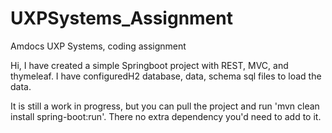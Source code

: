 # UXPSystems_Assignment
Amdocs UXP Systems, coding assignment

Hi, I have created a simple Springboot project with REST, MVC, and thymeleaf. 
I have configuredH2 database, data, schema sql files to load the data. 

It is still a work in progress, but you can pull the project and run 'mvn clean install spring-boot:run'.
There no extra dependency you'd need to add to it.
